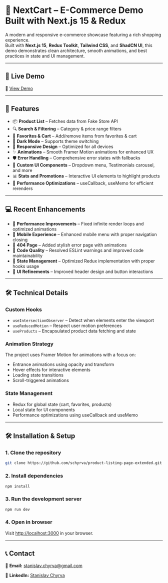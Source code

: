 # 🛒 NextCart – E-Commerce Demo Built with Next.js 15 & Redux

A modern and responsive e-commerce showcase featuring a rich shopping experience.  
Built with **Next.js 15**, **Redux Toolkit**, **Tailwind CSS**, and **ShadCN UI**, this demo demonstrates clean architecture, smooth animations, and best practices in state and UI management.

---

## 🎯 Live Demo

🔗 [View Demo](https://product-listing-page-extended.vercel.app/)

---

## 🚀 Features

- 📦 **Product List** – Fetches data from Fake Store API
- 🔍 **Search & Filtering** – Category & price range filters
- 🛒 **Favorites & Cart** – Add/remove items from favorites & cart
- 🌙 **Dark Mode** – Supports theme switching
- 📱 **Responsive Design** – Optimized for all devices
- ✨ **Animations** – Smooth Framer Motion animations for enhanced UX
- 🛡️ **Error Handling** – Comprehensive error states with fallbacks
- 🧩 **Custom UI Components** – Dropdown menu, Testimonials carousel, and more
- 📊 **Stats and Promotions** – Interactive UI elements to highlight products
- 🔄 **Performance Optimizations** – useCallback, useMemo for efficient rerenders

---

## 💻 Recent Enhancements

- 🚀 **Performance Improvements** – Fixed infinite render loops and optimized animations
- 📱 **Mobile Experience** – Enhanced mobile menu with proper navigation closing
- 🧭 **404 Page** – Added stylish error page with animations
- 🔧 **Code Quality** – Resolved ESLint warnings and improved code maintainability
- 🔄 **State Management** – Optimized Redux implementation with proper hooks usage
- 🎨 **UI Refinements** – Improved header design and button interactions

---

## 🛠 Technical Details

### Custom Hooks

- `useIntersectionObserver` – Detect when elements enter the viewport
- `useReducedMotion` – Respect user motion preferences
- `useProducts` – Encapsulated product data fetching and state

### Animation Strategy

The project uses Framer Motion for animations with a focus on:

- Entrance animations using opacity and transform
- Hover effects for interactive elements
- Loading state transitions
- Scroll-triggered animations

### State Management

- Redux for global state (cart, favorites, products)
- Local state for UI components
- Performance optimizations using useCallback and useMemo

---

## 🛠 Installation & Setup

### 1. Clone the repository

```bash
git clone https://github.com/schyrva/product-listing-page-extended.git
```

### 2. Install dependencies

```bash
npm install
```

### 3. Run the development server

```bash
npm run dev
```

### 4. Open in browser

Visit [http://localhost:3000](http://localhost:3000) in your browser.

---

## 📞 Contact

📧 **Email:** stanislav.chyrva@gmail.com

🔗 **LinkedIn:** [Stanislav Chyrva](https://www.linkedin.com/in/stanislav-chyrva-3a3b24347/)
